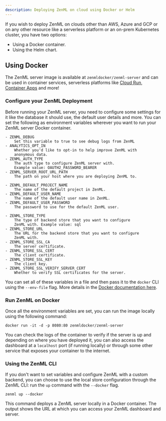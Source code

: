 ```yaml
---
description: Deploying ZenML on cloud using Docker or Helm
---
```


If you wish to deploy ZenML on clouds other than AWS, Azure and GCP or on any other resource like a serverless platform or an on-prem Kubernetes cluster, you have two options:

- Using a Docker container.
- Using the Helm chart.

## Using Docker

The ZenML server image is available at `zenmldocker/zenml-server` and can be used in container services, serverless platforms like [Cloud Run](https://cloud.google.com/run), [Container Apps](https://learn.microsoft.com/en-us/azure/container-apps/overview) and more!


### Configure your ZenML Deployment

Before running your ZenML server, you need to configure some settings for it like the database it should use, the default user details and more. 
You can set the following as environment variables wherever you want to run your ZenML server Docker container.

```
- ZENML_DEBUG
    Set this variable to true to see debug logs from ZenML
- ANALYTICS_OPT_IN
    Whether you'd like to opt-in to help improve ZenML with
    anonymous data.
- ZENML_AUTH_TYPE
    The auth type to configure ZenML server with. 
    Example value: OAUTH2_PASSWORD_BEARER
- ZENML_SERVER_ROOT_URL_PATH
    The path on your host where you are deploying ZenML to.

- ZENML_DEFAULT_PROJECT_NAME
    The name of the default project in ZenML.
- ZENML_DEFAULT_USER_NAME
    The name of the default user name in ZenML.
- ZENML_DEFAULT_USER_PASSWORD
    The password to use for the default ZenML user.    

- ZENML_STORE_TYPE
    The type of backend store that you want to configure 
    ZenML with. Example value: sql
- ZENML_STORE_URL
    The URL for the backend store that you want to configure 
    ZenML with.
- ZENML_STORE_SSL_CA
    The server certificate.
- ZENML_STORE_SSL_CERT
    The client certificate.
- ZENML_STORE_SSL_KEY
    The client key.
- ZENML_STORE_SSL_VERIFY_SERVER_CERT
    Whether to verify SSL certificates for the server.    
```
You can set all of these variables in a file and then pass it to the `docker` CLI using the `--env-file` flag. More details in the [Docker documentation here](https://docs.docker.com/engine/reference/commandline/run/#set-environment-variables--e---env---env-file).

### Run ZenML on Docker

Once all the environment variables are set, you can run the image locally using the following command:

```
docker run -it -d -p 8080:80 zenmldocker/zenml-server
```
    
You can check the logs of the container to verify if the server is up and depending on where you have deployed it, you can also access the dashboard at a `localhost` port (if running locally) or through some other service that exposes your container to the internet. 

### Using the ZenML CLI
If you don't want to set variables and configure ZenML with a custom backend, you can choose to use the local store configuration through the ZenML CLI: run the `up` command with the `--docker` flag.

```
zenml up --docker
```

This command deploys a ZenML server locally in a Docker container. The output shows the URL at which you can access your ZenML dashboard and server.
